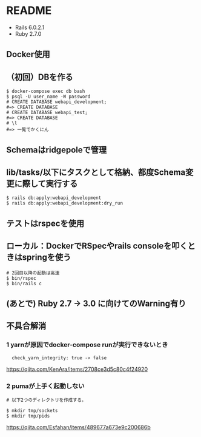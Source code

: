 # README
- Rails 6.0.2.1
- Ruby 2.7.0

## Docker使用

## （初回）DBを作る
```
$ docker-compose exec db bash
$ psql -U user_name -W password
# CREATE DATABASE webapi_development;
#=> CREATE DATABASE
# CREATE DATABASE webapi_test;
#=> CREATE DATABASE
# \l
#=> 一覧でかくにん
```

## Schemaはridgepoleで管理
## lib/tasks/以下にタスクとして格納、都度Schema変更に際して実行する
```
$ rails db:apply:webapi_development
$ rails db:apply:webapi_development:dry_run
```
## テストはrspecを使用

## ローカル：DockerでRSpecやrails consoleを叩くときはspringを使う
```
# 2回目以降の起動は高速
$ bin/rspec
$ bin/rails c
```

## (あとで) Ruby 2.7 -> 3.0 に向けてのWarning有り

## 不具合解消
### 1 yarnが原因でdocker-compose runが実行できないとき
```
  check_yarn_integrity: true -> false
```
https://qiita.com/KenAra/items/2708ce3d5c80c4f24920

### 2 pumaが上手く起動しない
```
# 以下2つのディレクトリを作成する。

$ mkdir tmp/sockets
$ mkdir tmp/pids
```
https://qiita.com/Esfahan/items/489677a673e9c200686b